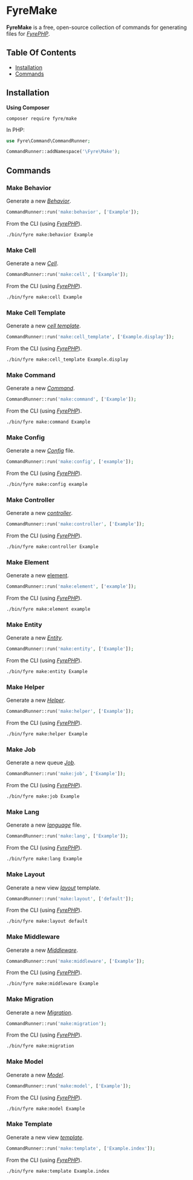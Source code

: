 # FyreMake

**FyreMake** is a free, open-source collection of commands for generating files for [*FyrePHP*](https://github.com/elusivecodes/FyrePHP).


## Table Of Contents
- [Installation](#installation)
- [Commands](#commands)



## Installation

**Using Composer**

```
composer require fyre/make
```

In PHP:

```php
use Fyre\Command\CommandRunner;

CommandRunner::addNamespace('\Fyre\Make');
```


## Commands

### Make Behavior

Generate a new [*Behavior*](https://github.com/elusivecodes/FyreORM#behaviors).

```php
CommandRunner::run('make:behavior', ['Example']);
```

From the CLI (using [*FyrePHP*](https://github.com/elusivecodes/FyrePHP)).

```bash
./bin/fyre make:behavior Example
```

### Make Cell

Generate a new [*Cell*](https://github.com/elusivecodes/FyreView#cells).

```php
CommandRunner::run('make:cell', ['Example']);
```

From the CLI (using [*FyrePHP*](https://github.com/elusivecodes/FyrePHP)).

```bash
./bin/fyre make:cell Example
```

### Make Cell Template

Generate a new [*cell template*](https://github.com/elusivecodes/FyreView#cells).

```php
CommandRunner::run('make:cell_template', ['Example.display']);
```

From the CLI (using [*FyrePHP*](https://github.com/elusivecodes/FyrePHP)).

```bash
./bin/fyre make:cell_template Example.display
```

### Make Command

Generate a new [*Command*](https://github.com/elusivecodes/FyreCommand#commands).

```php
CommandRunner::run('make:command', ['Example']);
```

From the CLI (using [*FyrePHP*](https://github.com/elusivecodes/FyrePHP)).

```bash
./bin/fyre make:command Example
```

### Make Config

Generate a new [*Config*](https://github.com/elusivecodes/FyreConfig) file.

```php
CommandRunner::run('make:config', ['example']);
```

From the CLI (using [*FyrePHP*](https://github.com/elusivecodes/FyrePHP)).

```bash
./bin/fyre make:config example
```

### Make Controller

Generate a new [*controller*](https://github.com/elusivecodes/FyreRouter#controller-routes).

```php
CommandRunner::run('make:controller', ['Example']);
```

From the CLI (using [*FyrePHP*](https://github.com/elusivecodes/FyrePHP)).

```bash
./bin/fyre make:controller Example
```

### Make Element

Generate a new [element](https://github.com/elusivecodes/FyreView#elements).

```php
CommandRunner::run('make:element', ['example']);
```

From the CLI (using [*FyrePHP*](https://github.com/elusivecodes/FyrePHP)).

```bash
./bin/fyre make:element example
```

### Make Entity

Generate a new [*Entity*](https://github.com/elusivecodes/FyreEntity).

```php
CommandRunner::run('make:entity', ['Example']);
```

From the CLI (using [*FyrePHP*](https://github.com/elusivecodes/FyrePHP)).

```bash
./bin/fyre make:entity Example
```

### Make Helper

Generate a new [*Helper*](https://github.com/elusivecodes/FyreView#helpers).

```php
CommandRunner::run('make:helper', ['Example']);
```

From the CLI (using [*FyrePHP*](https://github.com/elusivecodes/FyrePHP)).

```bash
./bin/fyre make:helper Example
```

### Make Job

Generate a new queue [*Job*](https://github.com/elusivecodes/FyreQueue).

```php
CommandRunner::run('make:job', ['Example']);
```

From the CLI (using [*FyrePHP*](https://github.com/elusivecodes/FyrePHP)).

```bash
./bin/fyre make:job Example
```

### Make Lang

Generate a new [*language*](https://github.com/elusivecodes/FyreLang) file.

```php
CommandRunner::run('make:lang', ['Example']);
```

From the CLI (using [*FyrePHP*](https://github.com/elusivecodes/FyrePHP)).

```bash
./bin/fyre make:lang Example
```

### Make Layout

Generate a new view [*layout*](https://github.com/elusivecodes/FyreView#layouts) template.

```php
CommandRunner::run('make:layout', ['default']);
```

From the CLI (using [*FyrePHP*](https://github.com/elusivecodes/FyrePHP)).

```bash
./bin/fyre make:layout default
```

### Make Middleware

Generate a new [*Middleware*](https://github.com/elusivecodes/FyreMiddleware#middleware).

```php
CommandRunner::run('make:middleware', ['Example']);
```

From the CLI (using [*FyrePHP*](https://github.com/elusivecodes/FyrePHP)).

```bash
./bin/fyre make:middleware Example
```

### Make Migration

Generate a new [*Migration*](https://github.com/elusivecodes/FyreMigration#migrations).

```php
CommandRunner::run('make:migration');
```

From the CLI (using [*FyrePHP*](https://github.com/elusivecodes/FyrePHP)).

```bash
./bin/fyre make:migration
```

### Make Model

Generate a new [*Model*](https://github.com/elusivecodes/FyreORM#models).

```php
CommandRunner::run('make:model', ['Example']);
```

From the CLI (using [*FyrePHP*](https://github.com/elusivecodes/FyrePHP)).

```bash
./bin/fyre make:model Example
```

### Make Template

Generate a new view [*template*](https://github.com/elusivecodes/FyreView).

```php
CommandRunner::run('make:template', ['Example.index']);
```

From the CLI (using [*FyrePHP*](https://github.com/elusivecodes/FyrePHP)).

```bash
./bin/fyre make:template Example.index
```